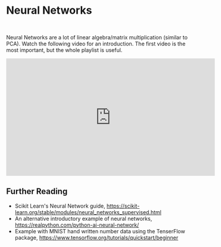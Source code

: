 # Neural Networks

```{index} PCA
```
```{index} Neural Network
```
Neural Networks are a lot of linear algebra/matrix multiplication (similar to PCA). Watch the following video for an introduction. The first video is the most important, but the whole playlist is useful.

<iframe width="560" height="315" src="https://www.youtube.com/embed/videoseries?si=4qYtHnqkFRlmuwxi&amp;list=PLZHQObOWTQDNU6R1_67000Dx_ZCJB-3pi" title="YouTube video player" frameborder="0" allow="accelerometer; autoplay; clipboard-write; encrypted-media; gyroscope; picture-in-picture; web-share" referrerpolicy="strict-origin-when-cross-origin" allowfullscreen></iframe>


## Further Reading

* Scikit Learn's Neural Network guide,  https://scikit-learn.org/stable/modules/neural_networks_supervised.html
* An alternative introductory example of neural networks, https://realpython.com/python-ai-neural-network/
* Example with MNIST hand written number data using the TenserFlow package, https://www.tensorflow.org/tutorials/quickstart/beginner
